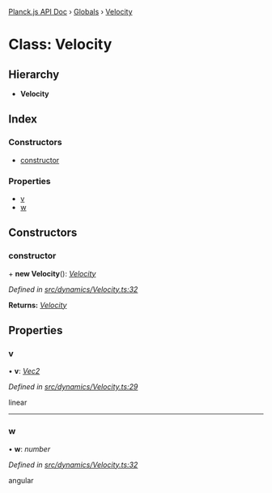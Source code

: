 [Planck.js API Doc](../README.md) › [Globals](../globals.md) › [Velocity](velocity.md)

# Class: Velocity

## Hierarchy

* **Velocity**

## Index

### Constructors

* [constructor](velocity.md#constructor)

### Properties

* [v](velocity.md#v)
* [w](velocity.md#w)

## Constructors

###  constructor

\+ **new Velocity**(): *[Velocity](velocity.md)*

*Defined in [src/dynamics/Velocity.ts:32](https://github.com/shakiba/planck.js/blob/acc3bd8/src/dynamics/Velocity.ts#L32)*

**Returns:** *[Velocity](velocity.md)*

## Properties

###  v

• **v**: *[Vec2](vec2.md)*

*Defined in [src/dynamics/Velocity.ts:29](https://github.com/shakiba/planck.js/blob/acc3bd8/src/dynamics/Velocity.ts#L29)*

linear

___

###  w

• **w**: *number*

*Defined in [src/dynamics/Velocity.ts:32](https://github.com/shakiba/planck.js/blob/acc3bd8/src/dynamics/Velocity.ts#L32)*

angular
